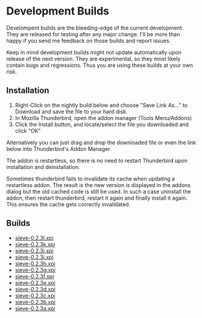 # Development Builds

Develompent builds are the bleeding-edge of the current development. They are released for 
testing after any major change. I'll be more than happy if you send me feedback on
those builds and report issues.

Keep in mind development builds might not update automatically upon release of 
the next version. They are experimental, so they most likely contain bugs and regressions. 
Thus you are using these builds at your own risk.

## Installation

1. Right-Click on the nightly build below and choose "Save Link As..." to Download and 
   save the file to your hard disk.
2. In Mozilla Thunderbird, open the addon manager (Tools Menu/Addons) 
3. Click the Install button, and locate/select the file you downloaded and click "OK"

Alternatively you can just drag and drop the downloaded file or even the link below into Thunderbird's
Addon Manager. 

The addon is restartless, so there is no need to restart Thunderbird upon installation and deinstallation.

Sometimes thunderbird fails to invalidate its cache when updating a restartless addon. The result is the new version is displayed in the addons dialog but the old cached code is still be used. In such a case uninstall the addon, then restart thunderbird, restart it again and finally install it again. This ensures the cache gets correctly invalidated. 

## Builds
* [sieve-0.2.3l.xpi](https://github.com/thsmi/sieve/releases/download/0.2.3l/sieve-0.2.3l.xpi)
* [sieve-0.2.3k.xpi](https://github.com/thsmi/sieve/releases/download/0.2.3k/sieve-0.2.3k.xpi)
* [sieve-0.2.3j.xpi](https://github.com/thsmi/sieve/blob/master/nightly/0.2.3/sieve-0.2.3j.xpi?raw=true)
* [sieve-0.2.3i.xpi](https://github.com/thsmi/sieve/blob/master/nightly/0.2.3/sieve-0.2.3i.xpi?raw=true)
* [sieve-0.2.3h.xpi](https://github.com/thsmi/sieve/blob/master/nightly/0.2.3/sieve-0.2.3h.xpi?raw=true)
* [sieve-0.2.3g.xpi](https://github.com/thsmi/sieve/blob/master/nightly/0.2.3/sieve-0.2.3g.xpi?raw=true)
* [sieve-0.2.3f.xpi](https://github.com/thsmi/sieve/blob/master/nightly/0.2.3/sieve-0.2.3f.xpi?raw=true)
* [sieve-0.2.3e.xpi](https://github.com/thsmi/sieve/blob/master/nightly/0.2.3/sieve-0.2.3e.xpi?raw=true)
* [sieve-0.2.3d.xpi](https://github.com/thsmi/sieve/blob/master/nightly/0.2.3/sieve-0.2.3d.xpi?raw=true)
* [sieve-0.2.3c.xpi](https://github.com/thsmi/sieve/blob/master/nightly/0.2.3/sieve-0.2.3c.xpi?raw=true)
* [sieve-0.2.3b.xpi](https://github.com/thsmi/sieve/blob/master/nightly/0.2.3/sieve-0.2.3b.xpi?raw=true)
* [sieve-0.2.3a.xpi](https://github.com/thsmi/sieve/blob/master/nightly/0.2.3/sieve-0.2.3a.xpi?raw=true)
